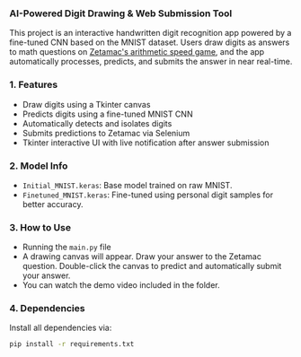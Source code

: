 ### AI-Powered Digit Drawing & Web Submission Tool

This project is an interactive handwritten digit recognition app powered by a fine-tuned CNN based on the MNIST dataset. Users draw digits as answers to math questions on [Zetamac's arithmetic speed game](https://arithmetic.zetamac.com/), and the app automatically processes, predicts, and submits the answer in near real-time.

### 1. Features
- Draw digits using a Tkinter canvas
- Predicts digits using a fine-tuned MNIST CNN
- Automatically detects and isolates digits
- Submits predictions to Zetamac via Selenium
- Tkinter interactive UI with live notification after answer submission

### 2. Model Info
- `Initial_MNIST.keras`: Base model trained on raw MNIST.
- `Finetuned_MNIST.keras`: Fine-tuned using personal digit samples for better accuracy.

### 3. How to Use
- Running the `main.py` file
- A drawing canvas will appear. Draw your answer to the Zetamac question.
Double-click the canvas to predict and automatically submit your answer.
- You can watch the demo video included in the folder.

### 4. Dependencies
Install all dependencies via:
```bash
pip install -r requirements.txt

